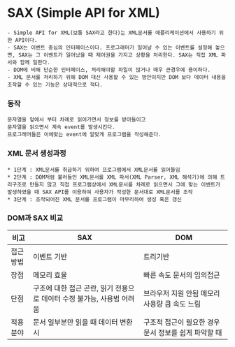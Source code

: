 # SAX (Simple API for XML)
	- Simple API for XML(보통 SAX라고 한다)는 XML문서를 애플리케이션에서 사용하기 위한 API이다.
	- SAX는 이벤트 중심의 인터페이스이다. 프로그래머가 일어날 수 있는 이벤트를 설정해 놓으면, SAX는 그 이벤트가 일어났을 때 제어권을 가지고 상황을 처리한다. SAX는 직접 XML 파서와 함께 일한다.
	- DOM에 비해 단순한 인터페이스, 처리해야할 파일이 많거나 매우 큰경우에 용이하다.
	- XML 문서를 처리하기 위해 DOM 대신 사용할 수 있는 방안이지만 DOM 보다 데이터 내용을 조작할 수 있는 기능은 상대적으로 적다.

### 동작
	문자열을 앞에서 부터 차례로 읽어가면서 정보를 받아들이고
	문자열을 읽으면서 계속 event를 발생시킨다.
	프로그래머들은 이에맞는 event에 알맞게 프로그램을 작성해준다.



### XML 문서 생성과정
	* 1단계 : XML문서를 취급하기 위하여 프로그램에서 XML문서를 읽어들임
	* 2단계 : DOM처럼 불러들인 XML문서를 XML 파서(XML Parser, XML 해석기)에 의해 트리구조로 만들지 않고 직접 프로그램상에서 XML문서를 차례로 읽으면서 그에 맞는 이벤트가 발생하였을 때 SAX API를 이용하여 사용자가 작성한 문서대로 XML문서를 조작
	* 3단계 : 조작되어진 XML 문서를 프로그램이 마무리하여 생성 혹은 갱신

### DOM과 SAX 비교

비고| SAX | DOM
----|-----|-----
접근방법|이벤트 기반|트리기반
장점|메모리 효율| 빠른 속도 문서의 임의접근
단점| 구조에 대한 접근 곤란, 읽기 전용으로 데이터 수정 불가능, 사용법 어려움| 브라우저 지원 안됨 메모리 사용량 큼 속도 느림
적용분야| 문서 일부분만 읽을 때 데이터 변환시|구조적 접근이 필요한 경우 문서 정보를 쉽게 파악할 때


